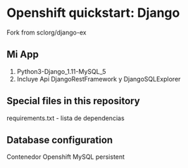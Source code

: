 # Openshift quickstart: Django

Fork from sclorg/django-ex

## Mi App

1. Python3-Django_1.11-MySQL_5
2. Incluye Api DjangoRestFramework y DjangoSQLExplorer

## Special files in this repository

requirements.txt   - lista de dependencias

## Database configuration

Contenedor Openshift MySQL persistent

